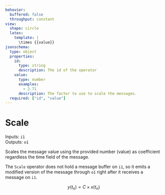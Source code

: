 ```yaml
---
behavior:
  buffered: false
  throughput: constant
view:
  shape: circle
  latex:
    template: |
      \times {{value}}
jsonschema:
  type: object
  properties:
    id:
      type: string
      description: The id of the operator
    value:
      type: number
      examples:
        - 2.71
      description: The factor to use to scale the messages.
  required: ["id", "value"]
---
```


# Scale

Inputs: `i1`  
Outputs: `o1`

Scales the message value using the provided number (value) as coefficient regardless the time field of the message. 

The `Scale` operator does not hold a message buffer on `i1`, so it emits a modified version of the message through `o1` right after it receives a message on `i1`.

$$y(t_n)= C \times x(t_n)$$